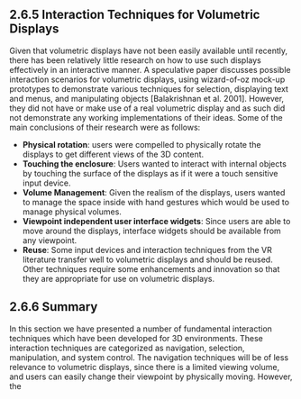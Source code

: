 ## 2.6.5 Interaction Techniques for Volumetric Displays

Given that volumetric displays have not been easily available until recently, there has been relatively little research on how to use such displays effectively in an interactive manner. A speculative paper discusses possible interaction scenarios for volumetric displays, using wizard-of-oz mock-up prototypes to demonstrate various techniques for selection, displaying text and menus, and manipulating objects [Balakrishnan et al. 2001]. However, they did not have or make use of a real volumetric display and as such did not demonstrate any working implementations of their ideas. Some of the main conclusions of their research were as follows:

- **Physical rotation**: users were compelled to physically rotate the displays to get different views of the 3D content.
- **Touching the enclosure**: Users wanted to interact with internal objects by touching the surface of the displays as if it were a touch sensitive input device.
- **Volume Management**: Given the realism of the displays, users wanted to manage the space inside with hand gestures which would be used to manage physical volumes.
- **Viewpoint independent user interface widgets**: Since users are able to move around the displays, interface widgets should be available from any viewpoint.
- **Reuse**: Some input devices and interaction techniques from the VR literature transfer well to volumetric displays and should be reused. Other techniques require some enhancements and innovation so that they are appropriate for use on volumetric displays.

## 2.6.6 Summary

In this section we have presented a number of fundamental interaction techniques which have been developed for 3D environments. These interaction techniques are categorized as navigation, selection, manipulation, and system control. The navigation techniques will be of less relevance to volumetric displays, since there is a limited viewing volume, and users can easily change their viewpoint by physically moving. However, the